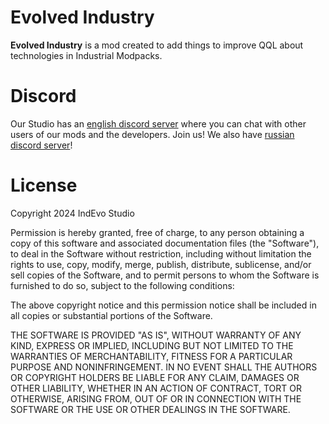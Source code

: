 # Evolved Industry
**Evolved Industry** is a mod created to add things to improve QQL about technologies in Industrial Modpacks.
# Discord
Our Studio has an [english discord server](https://discord.gg/FVZxPWUs9j) where you can chat with other users of our mods and the developers. Join us!
We also have [russian discord server](https://discord.gg/YFh3eXXa9F)!
# License
Copyright 2024 IndEvo Studio

Permission is hereby granted, free of charge, to any person obtaining a copy of this software and associated documentation files (the "Software"), to deal in the Software without restriction, including without limitation the rights to use, copy, modify, merge, publish, distribute, sublicense, and/or sell copies of the Software, and to permit persons to whom the Software is furnished to do so, subject to the following conditions:

The above copyright notice and this permission notice shall be included in all copies or substantial portions of the Software.

THE SOFTWARE IS PROVIDED "AS IS", WITHOUT WARRANTY OF ANY KIND, EXPRESS OR IMPLIED, INCLUDING BUT NOT LIMITED TO THE WARRANTIES OF MERCHANTABILITY, FITNESS FOR A PARTICULAR PURPOSE AND NONINFRINGEMENT. IN NO EVENT SHALL THE AUTHORS OR COPYRIGHT HOLDERS BE LIABLE FOR ANY CLAIM, DAMAGES OR OTHER LIABILITY, WHETHER IN AN ACTION OF CONTRACT, TORT OR OTHERWISE, ARISING FROM, OUT OF OR IN CONNECTION WITH THE SOFTWARE OR THE USE OR OTHER DEALINGS IN THE SOFTWARE.

